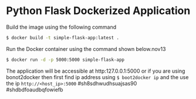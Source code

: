 # Python Flask Dockerized Application #

Build the image using the following command

```bash
$ docker build -t simple-flask-app:latest .
```

Run the Docker container using the command shown below.nov13

```bash
$ docker run -d -p 5000:5000 simple-flask-app
```

The application will be accessible at http:127.0.0.1:5000 or if you are using bonot2docker then first find ip address using `$ boot2docker ip` and the use the ip `http://<host_ip>:5000`
#sh8sdhwudhsuajsas90
#shdbdfoaudbqfowiefb